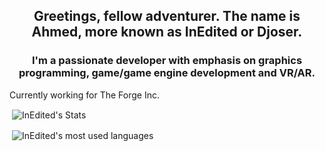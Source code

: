 <h2 align="center">Greetings, fellow adventurer. The name is Ahmed, more known as InEdited or Djoser.</h2>
<h3 align="center">I'm a passionate developer with emphasis on graphics programming, game/game engine development and VR/AR.</h3>

Currently working for The Forge Inc.


<p>&nbsp;<img align="center" src="https://github-readme-stats.vercel.app/api?username=inedited&count_private=true&show_icons=true&locale=en&theme=dracula" alt="InEdited's Stats" /></p>
<p>&nbsp;<img align="center" src="https://github-readme-stats.vercel.app/api/top-langs/?username=inedited&theme=dracula&layout=compact&hide=javascript" alt="InEdited's most used languages" /></p>

